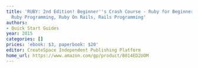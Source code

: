```yaml
---
title: 'RUBY: 2nd Edition! Beginner''s Crash Course - Ruby for Beginners Guide to:
  Ruby Programming, Ruby On Rails, Rails Programming'
authors:
- Quick Start Guides
year: 2015
categories: []
prices: 'ebook: $3, paperbook: $20'
editor: CreateSpace Independent Publishing Platform
home_url: https://www.amazon.com/gp/product/B014ED2UOM
---
```

